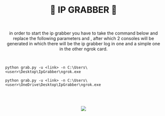 <br>

<h1 align="center">🙂 IP GRABBER 🙂</h1>

<br>

<p align="center">in order to start the ip grabber you have to take the command below and replace the following parameters <link> and <user>, after which 2 consoles will be generated in which there will be the ip grabber log in one and a simple one in the other ngrok card.</p>

<br>
  
```batch
python grab.py -u <link> -n C:\Users\<user>\Desktop\IpGrabber\ngrok.exe
```
```batch
python grab.py -u <link> -n C:\Users\<user>\OneDrive\Desktop\IpGrabber\ngrok.exe
```
<br>
<br>

<p align="center">
  <img src="https://user-images.githubusercontent.com/59760485/188288671-2be031be-6abc-4b0d-a17b-67a5716c1506.png">
</p>
<br>
